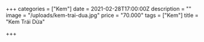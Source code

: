 +++
categories = ["Kem"]
date = 2021-02-28T17:00:00Z
description = ""
image = "/uploads/kem-trai-dua.jpg"
price = "70.000"
tags = ["Kem"]
title = "Kem Trái Dừa"

+++
